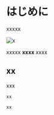 # はじめに

xxxxx


![x](./images/xxxx.jpeg=300x300)

xxxxx **xxxx** xxxx

## xx
xxx


```
xx
```


```
xx
```

